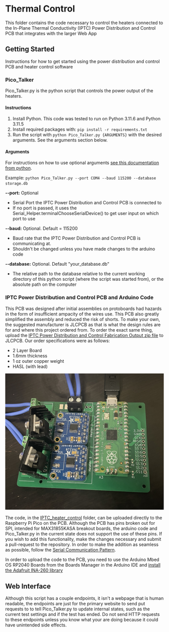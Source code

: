 # Thermal Control
This folder contains the code necessary to control the heaters connected to the In-Plane Thermal Conductivity (IPTC) Power Distribution and Control PCB that integrates with the larger Web App

## Getting Started
Instructions for how to get started using the power distribution and control PCB and heater control software
### Pico_Talker
Pico_Talker.py is the python script that controls the power output of the heaters.

#### Instructions

1. Install Python. This code was tested to run on Python 3.11.6 and Python 3.11.5
1. Install required packages with: `pip install -r requirements.txt`
1. Run the script with `python Pico_Talker.py {ARGUMENTS}` with the desired arguments. See the arguments section below. 

#### Arguments

For instructions on how to use optional arguments [see this documentation from python](https://docs.python.org/3/howto/argparse.html#introducing-optional-arguments).

Example: `python Pico_Talker.py --port COM4 --baud 115200 --database storage.db`

**--port:** Optional
- Serial Port the IPTC Power Distribution and Control PCB is connected to
- If no port is passed, it uses the Serial_Helper.terminalChooseSerialDevice() to get user input on which port to use

**--baud:** Optional. Default = 115200
- Baud rate that the IPTC Power Distribution and Control PCB is communicating at.
- Shouldn't be changed unless you have made changes to the arduino code

**--database:** Optional. Default "your_database.db"
- The relative path to the database relative to the current working directory of this python script (where the script was started from), or the absolute path on the computer

### IPTC Power Distribution and Control PCB and Arduino Code
This PCB was designed after initial assemblies on protoboards had hazards in the form of insufficient ampacity of the wires use. This PCB also greatly simplified the assembly and reduced the risk of shorts. To make your own, the suggested manufacturer is JLCPCB as that is what the design rules are for and where this project ordered from. To order the exact same thing, upload the [IPTC Power Distribution and Control Fabrication Output zip file](IPTC%20PCB/IPTC%20Power%20Distribution%20and%20Control%20Fabrication%20Output.zip) to JLCPCB. Our order specifications were as follows:
- 2 Layer Board
- 1.6mm thickness
- 1 oz outer copper weight
- HASL (with lead) 

![Image of the Assembled IPTC Power Distribution and Control PCB designed by Ben Veghte](/.imgs/IPTC%20Power%20Distribution%20and%20Control%20PCB.jpg)

The code, in the [IPTC_heater_control](IPTC_heater_control/) folder, can be uploaded directly to the Raspberry Pi Pico on the PCB. Although the PCB has pins broken out for SPI, intended for MAX31855KASA breakout boards, the arduino code and Pico_Talker.py in the current state does not support the use of these pins. If you wish to add this functionality, make the changes necessary and submit a pull-request to the repository. In order to make the addition as seamless as possible, follow the [Serial Communication Pattern](Serial%20Communication%20Pattern.md).

In order to upload the code to the PCB, you need to use the Arduino Mbed OS RP2040 Boards from the Boards Manager in the Arduino IDE and [install the Adafruit INA-260 library](https://learn.adafruit.com/adafruit-ina260-current-voltage-power-sensor-breakout/arduino#install-adafruit-ina260-library-3024064)


## Web Interface

Although this script has a couple endpoints, it isn't a webpage that is human readable, the endpoints are just for the primary website to send put requests to to tell Pico_Talker.py to update internal states, such as the current test settings and if the test has ended. Do not send HTTP requests to these endpoints unless you know what your are doing because it could have unintended side effects.